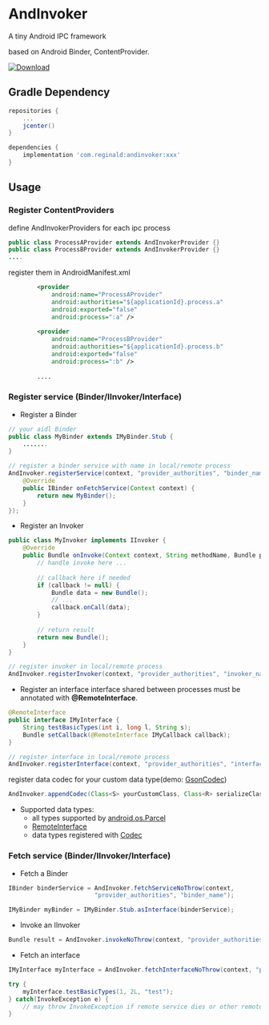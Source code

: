# AndInvoker
A tiny Android IPC framework

based on Android Binder, ContentProvider. 

[ ![Download](https://api.bintray.com/packages/tonyreginald/maven/AndInvoker/images/download.svg) ](https://bintray.com/tonyreginald/maven/AndInvoker/_latestVersion)

## Gradle Dependency
```groovy
repositories {
    ...
    jcenter()
}

dependencies {
    implementation 'com.reginald:andinvoker:xxx'
}
````

## Usage

### Register ContentProviders

define AndInvokerProviders for each ipc process
```java
public class ProcessAProvider extends AndInvokerProvider {}
public class ProcessBProvider extends AndInvokerProvider {}
....
````

register them in AndroidManifest.xml
```xml
        <provider
            android:name="ProcessAProvider"
            android:authorities="${applicationId}.process.a"
            android:exported="false"  
            android:process=":a" />
            
        <provider
            android:name="ProcessBProvider"
            android:authorities="${applicationId}.process.b"
            android:exported="false"  
            android:process=":b" />
            
        ....    

````

### Register service (Binder/IInvoker/Interface)

* Register a Binder
```java
// your aidl Binder 
public class MyBinder extends IMyBinder.Stub {
    .......
}

// register a binder service with name in local/remote process
AndInvoker.registerService(context, "provider_authorities", "binder_name", new IServiceFetcher<IBinder>() {
    @Override
    public IBinder onFetchService(Context context) {
        return new MyBinder();
    }
});
````

* Register an Invoker
```java
public class MyInvoker implements IInvoker {
    @Override
    public Bundle onInvoke(Context context, String methodName, Bundle params, ICall callback) {
        // handle invoke here ...
        
        // callback here if needed
        if (callback != null) {
            Bundle data = new Bundle();
            // ...
            callback.onCall(data);
        }
        
        // return result
        return new Bundle();
    }
}

// register invoker in local/remote process
AndInvoker.registerInvoker(context, "provider_authorities", "invoker_name", MyInvoker.class);
````

* Register an interface
interface shared between processes must be annotated with **@RemoteInterface**. 

```java
@RemoteInterface
public interface IMyInterface {
    String testBasicTypes(int i, long l, String s);
    Bundle setCallback(@RemoteInterface IMyCallback callback);
}

// register interface in local/remote process
AndInvoker.registerInterface(context, "provider_authorities", "interface_name", new IMyInterfaceImpl(), IMyInterface.class);
````

register data codec for your custom data type(demo: [GsonCodec](https://github.com/xyxyLiu/AndInvoker/tree/master/demo/src/main/java/com/reginald/andinvoker/demo/gson/GsonCodec.java))
```java
AndInvoker.appendCodec(Class<S> yourCustomClass, Class<R> serializeClass, Codec<S, R> codec);

````

* Supported data types: 
    * all types supported by [android.os.Parcel](https://developer.android.com/reference/android/os/Parcel)
    * [RemoteInterface](https://github.com/xyxyLiu/AndInvoker/tree/master/andinvoker/src/main/java/com/reginald/andinvoker/api/RemoteInterface.java)
    * data types registered with [Codec](https://github.com/xyxyLiu/AndInvoker/tree/master/andinvoker/src/main/java/com/reginald/andinvoker/api/Codec.java)


### Fetch service (Binder/IInvoker/Interface)

* Fetch a Binder
```java
IBinder binderService = AndInvoker.fetchServiceNoThrow(context,
                        "provider_authorities", "binder_name");

IMyBinder myBinder = IMyBinder.Stub.asInterface(binderService);

````

* Invoke an IInvoker
```java
Bundle result = AndInvoker.invokeNoThrow(context, "provider_authorities", "invoker_name","method_name", params, callback)
````

* Fetch an interface
```java
IMyInterface myInterface = AndInvoker.fetchInterfaceNoThrow(context, "provider_authorities", "interface_name", IMyInterface.class);

try {
    myInterface.testBasicTypes(1, 2L, "test");
} catch(InvokeException e) {
    // may throw InvokeException if remote service dies or other remote errors
}

````
